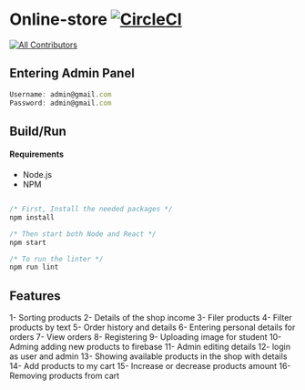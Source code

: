 # Online-store [![CircleCI](https://circleci.com/gh/Naseem77/Online-store.svg?style=svg)](https://circleci.com/gh/Naseem77/Online-store)
[![All Contributors](https://img.shields.io/badge/all_contributors-4-orange.svg?style=flat-square)](#contributors)


## Entering Admin Panel
```javascript
Username: admin@gmail.com
Password: admin@gmail.com

```

## Build/Run

#### Requirements

- Node.js
- NPM

```javascript

/* First, Install the needed packages */
npm install

/* Then start both Node and React */
npm start

/* To run the linter */
npm run lint

```

## Features
1- Sorting products
2- Details of the shop income
3- Filer products
4- Filter products by text
5- Order history and details
6- Entering personal details for orders
7- View orders
8- Registering 
9- Uploading image for student
10- Adming adding new products to firebase
11- Admin editing details
12- login as user and admin
13- Showing available products in the shop with details
14- Add products to my cart
15- Increase or decrease products amount
16- Removing products from cart
 

